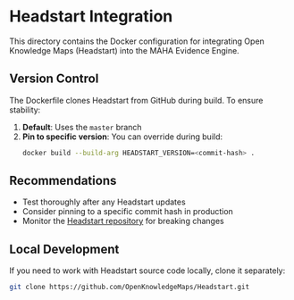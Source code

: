# Headstart Integration

This directory contains the Docker configuration for integrating Open Knowledge Maps (Headstart) into the MAHA Evidence Engine.

## Version Control

The Dockerfile clones Headstart from GitHub during build. To ensure stability:

1. **Default**: Uses the `master` branch
2. **Pin to specific version**: You can override during build:
   ```bash
   docker build --build-arg HEADSTART_VERSION=<commit-hash> .
   ```

## Recommendations

- Test thoroughly after any Headstart updates
- Consider pinning to a specific commit hash in production
- Monitor the [Headstart repository](https://github.com/OpenKnowledgeMaps/Headstart) for breaking changes

## Local Development

If you need to work with Headstart source code locally, clone it separately:
```bash
git clone https://github.com/OpenKnowledgeMaps/Headstart.git
